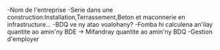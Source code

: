 -Nom de l'entreprise
-Serie dans une construction:Installation,Terrassement,Beton et maconnerie en infrastructure...
-BDQ ve ny atao voalohany?
-Fomba hi calculena an'ilay quantite ao amin'ny BDE -> Mifandray quantite ao amin'ny BDQ
-Gestion d'employer